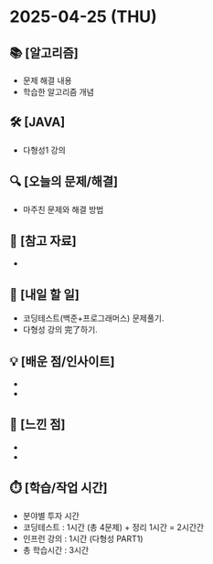 # 2025-04-25 (THU)

## 📚 [알고리즘]

- 문제 해결 내용
- 학습한 알고리즘 개념

## 🛠️ [JAVA]

- 다형성1 강의

## 🔍 [오늘의 문제/해결]

- 마주친 문제와 해결 방법

## 📌 [참고 자료]

-

## 📝 [내일 할 일]

- 코딩테스트(백준+프로그래머스) 문제풀기.
- 다형성 강의 完了하기.

## 💡 [배운 점/인사이트]

-
-

## 🤔 [느낀 점]

-
-

## ⏱️ [학습/작업 시간]

- 분야별 투자 시간
- 코딩테스트 : 1시간 (총 4문제) + 정리 1시간 = 2시간간
- 인프런 강의 : 1시간 (다형성 PART1)
- 총 학습시간 : 3시간
